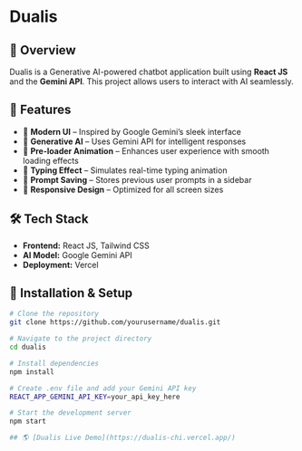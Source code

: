 # Dualis

## 🚀 Overview  
Dualis is a Generative AI-powered chatbot application built using **React JS** and the **Gemini API**. This project allows users to interact with AI seamlessly.  

## 🎯 Features  
- 🔹 **Modern UI** – Inspired by Google Gemini’s sleek interface  
- 🔹 **Generative AI** – Uses Gemini API for intelligent responses  
- 🔹 **Pre-loader Animation** – Enhances user experience with smooth loading effects  
- 🔹 **Typing Effect** – Simulates real-time typing animation  
- 🔹 **Prompt Saving** – Stores previous user prompts in a sidebar  
- 🔹 **Responsive Design** – Optimized for all screen sizes  

## 🛠️ Tech Stack  
- **Frontend:** React JS, Tailwind CSS  
- **AI Model:** Google Gemini API  
- **Deployment:** Vercel  

## 📌 Installation & Setup  
```bash
# Clone the repository
git clone https://github.com/yourusername/dualis.git

# Navigate to the project directory
cd dualis

# Install dependencies
npm install

# Create .env file and add your Gemini API key
REACT_APP_GEMINI_API_KEY=your_api_key_here

# Start the development server
npm start

## 🌎 [Dualis Live Demo](https://dualis-chi.vercel.app/)  







